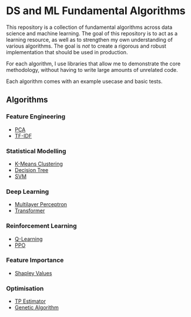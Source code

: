 # DS and ML Fundamental Algorithms
This repository is a collection of fundamental algorithms across data science and machine learning. The goal of this repository is to act as a learning resource, as well as to strengthen my own understanding of various algorithms. The goal is *not* to create a rigorous and robust implementation that should be used in production.

For each algorithm, I use libraries that allow me to demonstrate the core methodology, without having to write large amounts of unrelated code.

Each algorithm comes with an example usecase and basic tests.

## Algorithms
### Feature Engineering
* [PCA](./pca/)
* [TF-IDF](./tf_idf/)
### Statistical Modelling
* [K-Means Clustering](./k-means-clustering/)
* [Decision Tree](./decision_tree)
* [SVM](./svm/)
### Deep Learning
* [Multilayer Perceptron](/.mlp)
* [Transformer](./transformer/)
### Reinforcement Learning
* [Q-Learning](./q_learning/)
* [PPO](./ppo/)
### Feature Importance
* [Shapley Values](./shapley/)
### Optimisation
* [TP Estimator](./tp_estimator/)
* [Genetic Algorithm](./genetic_algorithm/)
